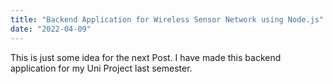 ```yaml
---
title: "Backend Application for Wireless Sensor Network using Node.js"
date: "2022-04-09"
---
```


This is just some idea for the next Post. I have made this backend application for my Uni Project last semester.
